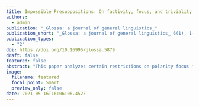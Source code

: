 ```yaml
---
title: Impossible Presuppositions. On factivity, focus, and triviality
authors:
  - admin
publication: "_Glossa: a journal of general linguistics_"
publication_short: "_Glossa: a journal of general linguistics_ 6(1), 1-29"
publication_types:
  - "2"
doi: https://doi.org/10.16995/glossa.5879
draft: false
featured: false
abstract: "This paper analyzes certain restrictions on polarity focus marking in clauses embedded under emotive factive predicates. It argues that these restrictions arise because this configuration leads to a systematic presupposition failure in virtue of its focus value, which I call _impossible presupposition_. The main argument offered here supporting this approach involves some novel asymmetries with factive clauses in predicate doubling construction in Spanish. From a theoretical perspective, the larger agenda of this article is to provide new evidence that certain types of ungrammaticality are due to semantic-pragmatic factors, namely, logical triviality."
image:
  filename: featured
  focal_point: Smart
  preview_only: false
date: 2021-05-16T16:06:06.452Z
---
```

